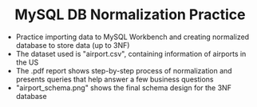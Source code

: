 <h1 align="center">
MySQL DB Normalization Practice
</h1>

* Practice importing data to MySQL Workbench and creating normalized database to store data (up to 3NF)
* The dataset used is "airport.csv", containing information of airports in the US
* The .pdf report shows step-by-step process of normalization and presents queries that help answer a few business questions
* "airport_schema.png" shows the final schema design for the 3NF database
